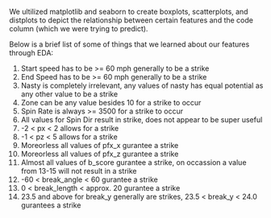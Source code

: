 We ultilized matplotlib and seaborn to create boxplots, scatterplots, and distplots to depict the relationship between certain features and the code column (which we were trying to predict).

Below is a brief list of some of things that we learned about our features through EDA: 

1. Start speed has to be >= 60 mph generally to be a strike
2. End Speed has to be >= 60 mph generally to be a strike
3. Nasty is completely irrelevant, any values of nasty has equal potential as any other value to be a strike
4. Zone can be any value besides 10 for a strike to occur
5. Spin Rate is always >= 3500 for a strike to occur
6. All values for Spin Dir result in strike, does not appear to be super useful
7. -2 < px < 2 allows for a strike
8. -1 < pz < 5 allows for a strike
9. Moreorless all values of pfx_x gurantee a strike
10. Moreorless all values of pfx_z gurantee a strike
11. Almost all values of b_score gurantee a strike, on occassion a value from 13-15 will not result in a strike
12. -60 < break_angle < 60 gurantee a strike
13. 0 < break_length < approx. 20 gurantee a strike
14. 23.5 and above for break_y generally are strikes, 23.5 < break_y < 24.0 gurantees a strike
